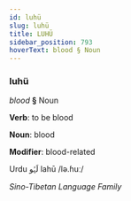 ```yaml
---
id: luhü
slug: luhü
title: LUHÜ
sidebar_position: 793
hoverText: blood § Noun
---
```


### luhü

*blood* **§** Noun

**Verb**: to be blood

**Noun**: blood

**Modifier**: blood-related

Urdu لَہُو lahū /lə.ɦuː/

*Sino-Tibetan Language Family*